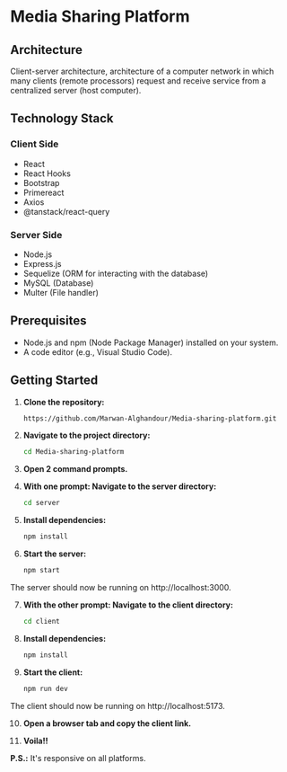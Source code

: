 # Media Sharing Platform

## Architecture

Client-server architecture, architecture of a computer network in which many clients (remote processors) request and receive service from a centralized server (host computer).

## Technology Stack

### Client Side
- React
- React Hooks
- Bootstrap
- Primereact
- Axios
- @tanstack/react-query

### Server Side
- Node.js
- Express.js
- Sequelize (ORM for interacting with the database)
- MySQL (Database)
- Multer (File handler)

## Prerequisites

- Node.js and npm (Node Package Manager) installed on your system.
- A code editor (e.g., Visual Studio Code).

## Getting Started

1. **Clone the repository:**

   ```bash
   https://github.com/Marwan-Alghandour/Media-sharing-platform.git
   
2. **Navigate to the project directory:**

   ```bash
   cd Media-sharing-platform

3. **Open 2 command prompts.**

4. **With one prompt: Navigate to the server directory:**

   ```bash
   cd server

5. **Install dependencies:**

   ```bash
   npm install

6. **Start the server:**

   ```bash
   npm start

The server should now be running on http://localhost:3000.

7. **With the other prompt: Navigate to the client directory:**

   ```bash
   cd client

8. **Install dependencies:**

   ```bash
   npm install

9. **Start the client:**

   ```bash
   npm run dev

The client should now be running on http://localhost:5173.

10. **Open a browser tab and copy the client link.**

11. **Voila!!**

**P.S.:** It's responsive on all platforms.
